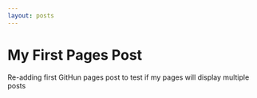 ```yaml
---
layout: posts
---
```


# My First Pages Post

Re-adding first GitHun pages post to test if my pages will display multiple posts
